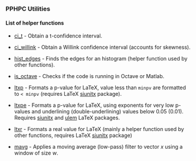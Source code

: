 ### PPHPC Utilities

#### List of helper functions

* [ci_t](ci_t.m) - Obtain a t-confidence interval.

* [ci_willink](ci_willink.m) - Obtain a Willink confidence interval 
(accounts for skewness).

* [hist_edges](hist_edges.m) - Finds the edges for an histogram (helper 
function used by other functions).

* [is_octave](is_octave.m) - Checks if the code is running in Octave or
Matlab.

* [ltxp](ltxp.m) - Formats a p-value for LaTeX, value less than `minpv` 
are formatted to `< minpv` (requires LaTeX [siunitx] package).

* [ltxpe](ltxpe.m) - Formats a p-value for LaTeX, using exponents for 
very low p-values and underlining (double-underlining) values below 0.05
(0.01). Requires [siunitx] and [ulem] LaTeX packages.

* [ltxr](ltxr.m) - Formats a real value for LaTeX (mainly a helper 
function used by other functions, requires LaTeX [siunitx] package)

* [mavg](mavg.m) - Applies a moving average (low-pass) filter to vector
_x_ using a window of size _w_.


[siunitx]: https://www.ctan.org/pkg/siunitx
[ulem]: https://www.ctan.org/pkg/ulem

